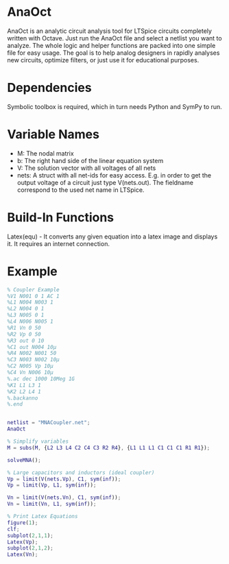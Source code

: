 

# AnaOct
AnaOct is an analytic circuit analysis tool for LTSpice circuits completely written with Octave. Just run the AnaOct file and select a netlist you want to analyze. The whole logic and helper functions are packed into one simple file for easy usage. The goal is to help analog designers in rapidly analyses new circuits, optimize filters, or just use it for educational purposes.

# Dependencies
Symbolic toolbox is required, which in turn needs Python and SymPy to run.

# Variable Names
* M: The nodal matrix
* b: The right hand side of the linear equation system
* V: The solution vector with all voltages of all nets
* nets: A struct with all net-ids for easy access. E.g. in order to get the output voltage of a circuit just type V(nets.out).  The fieldname correspond to the used net name in LTSpice.

# Build-In Functions
Latex(equ) - It converts any given equation into a latex image and displays it. It requires an internet connection.


# Example

```Matlab
% Coupler Example
%V1 N001 0 1 AC 1
%L1 N004 N003 1
%L2 N004 0 1
%L3 N005 0 1
%L4 N006 N005 1
%R1 Vn 0 50
%R2 Vp 0 50
%R3 out 0 10
%C1 out N004 10µ
%R4 N002 N001 50
%C3 N003 N002 10µ
%C2 N005 Vp 10µ
%C4 Vn N006 10µ
%.ac dec 1000 10Meg 1G
%K1 L1 L3 1
%K2 L2 L4 1
%.backanno
%.end


netlist = "MNACoupler.net";
AnaOct

% Simplify variables
M = subs(M, {L2 L3 L4 C2 C4 C3 R2 R4}, {L1 L1 L1 C1 C1 C1 R1 R1});

solveMNA();

% Large capacitors and inductors (ideal coupler)
Vp = limit(V(nets.Vp), C1, sym(inf));
Vp = limit(Vp, L1, sym(inf));

Vn = limit(V(nets.Vn), C1, sym(inf));
Vn = limit(Vn, L1, sym(inf));

% Print Latex Equations
figure(1);
clf;
subplot(2,1,1);
Latex(Vp);
subplot(2,1,2);
Latex(Vn);

```
